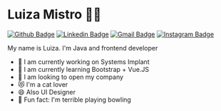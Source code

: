 # Luiza Mistro 👩‍💻


[![Github Badge](https://img.shields.io/badge/-Github-000?style=flat-square&logo=Github&logoColor=white&link=https://github.com/lucasgdb)](https://github.com/LuMistro)
[![Linkedin Badge](https://img.shields.io/badge/-LinkedIn-blue?style=flat-square&logo=Linkedin&logoColor=white&link=https://www.linkedin.com/in/rebeccamanzi/)](https://www.linkedin.com/in/rebeccamanzi/)
[![Gmail Badge](https://img.shields.io/badge/-Gmail-c14438?style=flat-square&logo=Gmail&logoColor=white&link=mailto:rebeccamanzi@gmail.com)](mailto:luiza.wmistro@gmail.com)
[![Instagram Badge](https://img.shields.io/badge/-Instagram-C13584?style=flat-square&labelColor=C13584&logo=instagram&logoColor=white&link=https://www.instagram.com/codepwr/)](https://www.instagram.com/luizamaria_s2/)

My name is Luiza. I'm Java and frontend developer

 - 🔭 I am currently working on Systems Implant
 - 🌱 I am currently learning Bootstrap + Vue.JS
 - 👯 I am looking to open my company
 - :heart_eyes_cat: I'm a cat lover
 - 😄 Also UI Designer
 - :bowling: Fun fact: I'm terrible playing bowling



